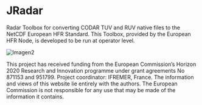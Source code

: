 # JRadar

Radar Toolbox for converting CODAR TUV and RUV native files to the NetCDF European HFR Standard. This Toolbox, provided by the European HFR Node, is developed to be run at operator level.

![Imagen2](https://github.com/Fundacion-AZTI/JRadar/assets/85230624/e1ff7858-d55f-4864-93fb-b7efe5ab87f0)


This project has received funding from the European Commission’s Horizon 2020 Research and Innovation programme under grant agreements No 871153 and 951799. Project coordinator: IFREMER, France. The information and views of this website lie entirely with the authors. The  European Commission is not responsible for any use that may be made of the information it contains.
